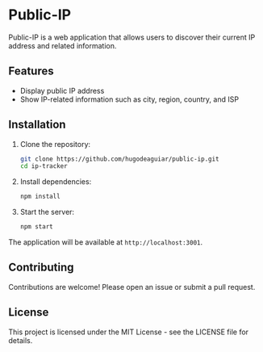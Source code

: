# Public-IP

Public-IP is a web application that allows users to discover their current IP address and related information.

## Features

- Display public IP address
- Show IP-related information such as city, region, country, and ISP

## Installation

1. Clone the repository:
    ```sh
    git clone https://github.com/hugodeaguiar/public-ip.git
    cd ip-tracker
    ```

2. Install dependencies:
    ```sh
    npm install
    ```

3. Start the server:
    ```sh
    npm start
    ```

The application will be available at `http://localhost:3001`.

## Contributing

Contributions are welcome! Please open an issue or submit a pull request.

## License

This project is licensed under the MIT License - see the LICENSE file for details.
